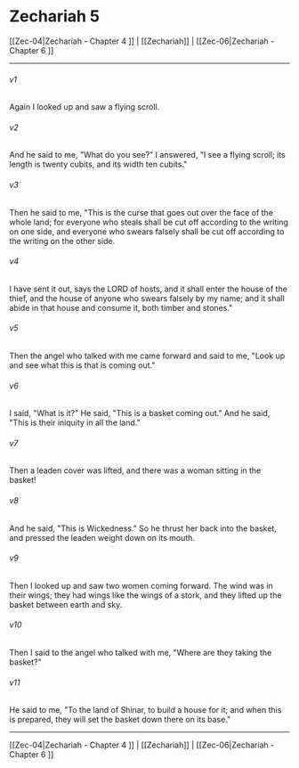 # Zechariah 5

[[Zec-04|Zechariah - Chapter 4 ]] | [[Zechariah]] | [[Zec-06|Zechariah - Chapter 6 ]]
***

###### v1
Again I looked up and saw a flying scroll.
###### v2
And he said to me, "What do you see?" I answered, "I see a flying scroll; its length is twenty cubits, and its width ten cubits."
###### v3
Then he said to me, "This is the curse that goes out over the face of the whole land; for everyone who steals shall be cut off according to the writing on one side, and everyone who swears falsely shall be cut off according to the writing on the other side.
###### v4
I have sent it out, says the LORD of hosts, and it shall enter the house of the thief, and the house of anyone who swears falsely by my name; and it shall abide in that house and consume it, both timber and stones."
###### v5
Then the angel who talked with me came forward and said to me, "Look up and see what this is that is coming out."
###### v6
I said, "What is it?" He said, "This is a basket coming out." And he said, "This is their iniquity in all the land."
###### v7
Then a leaden cover was lifted, and there was a woman sitting in the basket!
###### v8
And he said, "This is Wickedness." So he thrust her back into the basket, and pressed the leaden weight down on its mouth.
###### v9
Then I looked up and saw two women coming forward. The wind was in their wings; they had wings like the wings of a stork, and they lifted up the basket between earth and sky.
###### v10
Then I said to the angel who talked with me, "Where are they taking the basket?"
###### v11
He said to me, "To the land of Shinar, to build a house for it; and when this is prepared, they will set the basket down there on its base."

***

[[Zec-04|Zechariah - Chapter 4 ]] | [[Zechariah]] | [[Zec-06|Zechariah - Chapter 6 ]]
